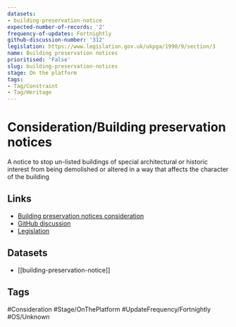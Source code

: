 ```yaml
---
datasets:
- building-preservation-notice
expected-number-of-records: '2'
frequency-of-updates: Fortnightly
github-discussion-number: '312'
legislation: https://www.legislation.gov.uk/ukpga/1990/9/section/3
name: Building preservation notices
prioritised: 'False'
slug: building-preservation-notices
stage: On the platform
tags:
- Tag/Constraint
- Tag/Heritage
---
```


# Consideration/Building preservation notices

A notice to stop un-listed buildings of special architectural or historic interest from being demolished or altered in a way that affects the character of the building

## Links

* [Building preservation notices consideration](https://design.planning.data.gov.uk/planning-consideration/building-preservation-notices)
* [GitHub discussion](https://github.com/digital-land/data-standards-backlog/discussions/312)
* [Legislation](https://www.legislation.gov.uk/ukpga/1990/9/section/3)

## Datasets

* [[building-preservation-notice]]

## Tags

#Consideration #Stage/OnThePlatform #UpdateFrequency/Fortnightly #OS/Unknown